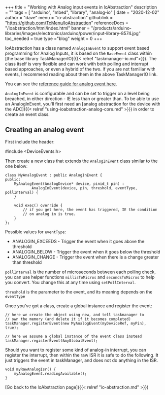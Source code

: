 +++
title = "Working with Analog input events in IoAbstraction"
description = ""
tags = [ "arduino", "mbed", "library", "analog-io" ]
date = "2020-12-02"
author =  "dave"
menu = "io-abstraction"
githublink = "https://github.com/TcMenu/IoAbstraction"
referenceDocs = "/ioabstraction/html/index.html"
banner = "/products/arduino-libraries/images/electronics/arduino/power/input-library-8574.jpg"
toc_needed = true 
type ="blog"
weight = 0
+++

IoAbstraction has a class named `AnalogInEvent` to support event based programming for Analog Inputs, it is based on the `BaseEvent` class within [the base library TaskManagerIO]({{< relref "taskmanager-io.md">}}). The class itself is very flexible and can work with both polling and interrupt based approaches, or even a hybrid of the two. If you are not familiar with events, I recommend reading about them in the above TaskManagerIO link.

You can see the [reference guide for analog event here](https://www.thecoderscorner.com/ref-docs/ioabstraction/html/class_analog_in_event.html).

`AnalogInEvent` is configurable and can be set to trigger on a level being breached, in either direction - IE less than or greater than. To be able to use an AnalogInEvent, you'll first need an [analog abstraction for the device with the ADC]({{< relref "using-ioabstraction-analog-core.md" >}}) in order to create an event class.

## Creating an analog event

First include the header:

#include <DeviceEvents.h>

Then create a new class that extends the `AnalogInEvent` class similar to the one below:

    class MyAnalogEvent : public AnalogInEvent {
    public:
        MyAnalogEvent(AnalogDevice* device, pinid_t pin) :
                AnalogInEvent(device, pin, threshold, eventType, pollInterval) {
        }
    
        void exec() override {
            // if you get here, the event has triggered, IE the condition
            // on analog in is true.
        }
    };

Possible values for `eventType`:

* ANALOGIN_EXCEEDS - Trigger the event when it goes above the threshold
* ANALOGIN_BELOW - Trigger the event when it goes below the threshold
* ANALOGIN_CHANGE - Trigger the event when there is a change greater than threshold

`pollInterval` is the number of microseconds between each polling check, you can use helper functions `millisToMicros` and `secondsToMicros` to help you convert. You change this at any time using `setPollInterval`.

`threshold` is the parameter to the event, and its meaning depends on the `eventType`

Once you've got a class, create a global instance and register the event:

    // here we create the object using new, and tell taskmanager to 
    // own the memory (and delete it if it becomes completed) 
    taskManager.registerEvent(new MyAnalogEvent(myDeviceRef, myPin), true);
    
    // here we assume a global instance of the event class instead
    taskManager.registerEvent(&myGlobalEvent);

Should you want to register some kind of analog-in interrupt, you can register the interrupt, then within the raw ISR it is safe to do the following. It just triggers the event in taskManager, and does not do anything in the ISR.

    void myRawAnalogIsr() {
        myAnalogEvent.readingAvailable();
    }
 
[Go back to the IoAbstraction page]({{< relref "io-abstraction.md" >}})
